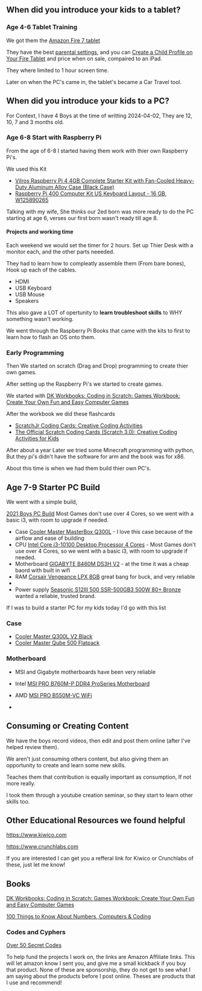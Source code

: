 ## When did you introduce your kids to a tablet?

### Age 4-6 Tablet Training

We got them the [Amazon Fire 7 tablet](https://amzn.to/3U2SM0g)

They have the best [parental settings](https://www.amazon.com/gp/help/customer/display.html?nodeId=GG2LBLF5V2T8XUX8), and you can [Create a Child Profile on Your Fire Tablet](https://www.amazon.com/gp/help/customer/display.html?nodeId=G3MTGN25XVMNWTFX) and price when on sale, compaired to an iPad.

They where limited to 1 hour screen time.

Later on when the PC's came in, the tablet's became a Car Travel tool.



## When did you introduce your kids to a PC?

For Context, I have 4 Boys at the time of writting 2024-04-02,
They are 12, 10, 7 and 3 months old.

### Age 6-8 Start with Raspberry Pi
From the age of 6-8 I started having them work with thier own Raspberry Pi's.

We used this Kit 
* [Vilros Raspberry Pi 4 4GB Complete Starter Kit with Fan-Cooled Heavy-Duty Aluminum Alloy Case (Black Case)](https://amzn.to/3TJOhGB)
* [Raspberry Pi 400 Computer Kit US Keyboard Layout - 16 GB, W125890265](https://amzn.to/4cDCP8j)

Talking with my wife, She thinks our 2ed born was more ready to do the PC starting at age 6, verses our first born wasn't ready till age 8.


#### Projects and working time
Each weekend we would set the timer for 2 hours.
Set up Thier Desk with a monitor each, and the other parts neeeded.

They had to learn how to compleatly assemble them (From bare bones),
Hook up each of the cables.
* HDMI
* USB Keyboard
* USB Mouse
* Speakers


This also gave a LOT of opertunity to **learn troubleshoot skills** to WHY something wasn't working.

We went through the Raspberry Pi Books that came with the kits to first to learn how to flash an OS onto them.



### Early Programming

Then We started on scratch (Drag and Drop) programming to create thier own games.

After setting up the Raspberry Pi's we started to create games.

We started with 
[DK Workbooks: Coding in Scratch: Games Workbook: Create Your Own Fun and Easy Computer Games](https://amzn.to/4cIl6fI)

After the workbook we did these flashcards
* [ScratchJr Coding Cards: Creative Coding Activities](https://amzn.to/3xe3sQQ)
* [The Official Scratch Coding Cards (Scratch 3.0): Creative Coding Activities for Kids](https://amzn.to/3xliV1A)


After about a year Later we tried some Minecraft programming with python,
But they pi's didn't have the software for arm and the book was for x86.

About this time is when we had them build thier own PC's.

## Age 7-9 Starter PC Build 

We went with a simple build, 

[2021 Boys PC Build](https://pcpartpicker.com/list/Gb3NRT)
Most Games don't use over 4 Cores, so we went with a basic i3, with room to upgrade if needed.

* Case [Cooler Master MasterBox Q300L](https://amzn.to/3J7VNWQ) - I love this case because of the airflow and ease of building
* CPU [Intel Core i3-10100 Desktop Processor 4 Cores](https://amzn.to/4aiPvzE) - Most Games don't use over 4 Cores, so we went with a basic i3, with room to upgrade if needed.
* Motherboard [GIGABYTE B460M DS3H V2](https://amzn.to/3TZaces) - at the time it was a cheap baord with built in wifi
* RAM [Corsair Vengeance LPX 8GB](https://amzn.to/3vDXAA8) great bang for buck, and very reliable
* 
* Power supply [Seasonic S12III 500 SSR-500GB3 500W 80+ Bronze](https://amzn.to/4agj9Wh) wanted a reliable, trusted brand.


If I was to build a starter PC for my kids today I'd go with this list
### Case

* [Cooler Master Q300L V2 Black](https://amzn.to/4cUA1nx)
* [Cooler Master Qube 500 Flatpack](https://amzn.to/43IrK1w)

### Motherboard
* MSI and Gigabyte motherboards have been very reliable 
* Intel [MSI PRO B760M-P DDR4 ProSeries Motherboard](https://amzn.to/4ayLWVK)
* AMD [MSI PRO B550M-VC WiFi](https://amzn.to/3J1vKAH)

* 


## Consuming or Creating Content

We have the boys record videos, then edit and post them online (after I've helped review them).

We aren't just consuming others content, but also giving them an opportunity to create and learn some new skills.

Teaches them that contribution is equally important as consumption, If not more really.

I took them through a youtube creation seminar, so they start to learn other skills too.

## Other Educational Resources we found helpful

https://www.kiwico.com

https://www.crunchlabs.com

If you are interested I can get you a refferal link for Kiwico or Crunchlabs of these, just let me know!

## Books

[DK Workbooks: Coding in Scratch: Games Workbook: Create Your Own Fun and Easy Computer Games](https://amzn.to/4cIl6fI)

[100 Things to Know About Numbers, Computers & Coding](https://amzn.to/4a9kRZD)



### Codes and Cyphers

[Over 50 Secret Codes](https://amzn.to/3xvjk1m)




To help fund the projects I work on, the links are Amazon Affiliate links. This will let amazon know I sent you, and give me a small kickback if you buy that product. None of these are sponsorship, they do not get to see what I am saying about the products before I post online. Theses are products that I use and recommend!


